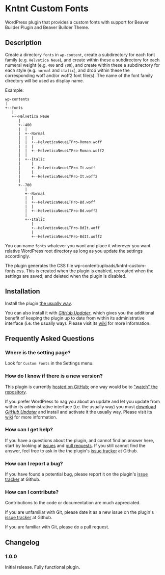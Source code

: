 # Kntnt Custom Fonts

WordPress plugin that provides a custom fonts with support for
Beaver Builder Plugin and Beaver Builder Theme.

## Description

Create a directory `fonts` in `wp-content`, create a subdirectory for each font
family (e.g. `Helvetica Neue`), and create within these a subdirectory for each
numeral weight (e.g. `400` and `700`), and create within these a subdirectory
for  each style (e.g. `normal` and `italic`), and drop within these the
corresponding woff and/or woff2 font file(s). The name of the font family
directory will be used as display name.

Example: 

    wp-contents
    |
    +--fonts
       |
       +--Helvetica Neue
          |
          +--400
          |  |
          |  +--Normal
          |  |  |
          |  |  +--HelveticaNeueLTPro-Roman.woff
          |  |  |
          |  |  +--HelveticaNeueLTPro-Roman.woff2
          |  |
          |  +--Italic
          |     |
          |     +--HelveticaNeueLTPro-It.woff
          |     |
          |     +--HelveticaNeueLTPro-It.woff2
          |
          +--700
             |
             +--Normal
             |  |
             |  +--HelveticaNeueLTPro-Bd.woff
             |  |
             |  +--HelveticaNeueLTPro-Bd.woff2
             |
             +--Italic
                |
                +--HelveticaNeueLTPro-BdIt.woff
                |
                +--HelveticaNeueLTPro-BdIt.woff2
             
You can name `fonts` whatever you want and place it wherever you want relative
WordPress root directory as long as you update the settings accordingly.

The plugin generates the CSS file wp-content/uploads/kntnt-custom-fonts.css.
This is created when the plugin is enabled, recreated when the settings are
saved, and deleted when the plugin is disabled.

## Installation

Install the plugin [the usually way](https://codex.wordpress.org/Managing_Plugins#Installing_Plugins).

You can also install it with [*GitHub Updater*](https://github.com/afragen/github-updater/archive/develop.zip), which gives you the additional benefit of keeping the plugin up to date from within its administrative interface (i.e. the usually way). Please visit its [wiki](https://github.com/afragen/github-updater/wiki) for more information. 

## Frequently Asked Questions

### Where is the setting page?

Look for `Custom Fonts` in the Settings menu.

### How do I know if there is a new version?

This plugin is currently [hosted on GitHub](https://github.com/Kntnt/kntnt-custom-fonts); one way would be to ["watch" the repository](https://help.github.com/articles/watching-and-unwatching-repositories/).

If you prefer WordPress to nag you about an update and let you update from within its administrative interface (i.e. the usually way) you must [download *GitHub Updater*](https://github.com/afragen/github-updater/archive/develop.zip) and install and activate it the usually way. Please visit its [wiki](https://github.com/afragen/github-updater/wiki) for more information. 

### How can I get help?

If you have a questions about the plugin, and cannot find an answer here, start by looking at [issues](https://github.com/Kntnt/kntnt-custom-fonts/issues) and [pull requests](https://github.com/Kntnt/kntnt-custom-fonts/pulls). If you still cannot find the answer, feel free to ask in the the plugin's [issue tracker](https://github.com/Kntnt/kntnt-custom-fonts/issues) at Github.

### How can I report a bug?

If you have found a potential bug, please report it on the plugin's [issue tracker](https://github.com/Kntnt/kntnt-custom-fonts/issues) at Github.

### How can I contribute?

Contributions to the code or documentation are much appreciated.

If you are unfamiliar with Git, please date it as a new issue on the plugin's [issue tracker](https://github.com/Kntnt/kntnt-custom-fonts/issues) at Github.

If you are familiar with Git, please do a pull request.

## Changelog

### 1.0.0

Initial release. Fully functional plugin.
